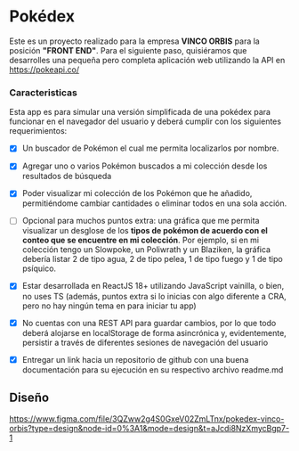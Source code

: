 # Pokédex

Este es un proyecto realizado para la empresa **VINCO ORBIS** para la posición **"FRONT END"**.
Para el siguiente paso, quisiéramos que desarrolles una pequeña pero completa aplicación web utilizando la API en https://pokeapi.co/

### Caracteristicas

Esta app es para simular una versión simplificada de una pokédex para funcionar en el navegador del usuario y deberá cumplir con los siguientes requerimientos:

- [x] Un buscador de Pokémon el cual me permita localizarlos por nombre.
- [x] Agregar uno o varios Pokémon buscados a mi colección desde los resultados de búsqueda
- [x] Poder visualizar mi colección de los Pokémon que he añadido, permitiéndome cambiar cantidades o eliminar todos en una sola acción.
- [ ] Opcional para muchos puntos extra: una gráfica que me permita visualizar un desglose de los **tipos de pokémon de acuerdo con el conteo que se encuentre en mi colección**. Por ejemplo, si en mi colección tengo un Slowpoke, un Poliwrath y un Blaziken, la gráfica debería listar 2 de tipo agua, 2 de tipo pelea, 1 de tipo fuego y 1 de tipo psíquico.

- [x] Estar desarrollada en ReactJS 18+ utilizando JavaScript vainilla, o bien, no uses TS (además, puntos extra si lo inicias con algo diferente a CRA, pero no hay ningún tema en para iniciar tu app)
- [x] No cuentas con una REST API para guardar cambios, por lo que todo deberá alojarse en localStorage de forma asincrónica y, evidentemente, persistir a través de diferentes sesiones de navegación del usuario
- [x] Entregar un link hacia un repositorio de github con una buena documentación para su ejecución en su respectivo archivo readme.md

## Diseño

https://www.figma.com/file/3QZww2g4S0GxeV02ZmLTnx/pokedex-vinco-orbis?type=design&node-id=0%3A1&mode=design&t=aJcdi8NzXmycBgp7-1
